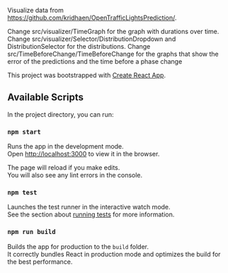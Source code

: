 Visualize data from https://github.com/kridhaen/OpenTrafficLightsPrediction/.

Change src/visualizer/TimeGraph for the graph with durations over time.
Change src/visualizer/Selector/DistributionDropdown and DistributionSelector for the distributions.
Change src/TimeBeforeChange/TimeBeforeChange for the graphs that show the error of the predictions and the time before a phase change

This project was bootstrapped with [Create React App](https://github.com/facebook/create-react-app).

## Available Scripts

In the project directory, you can run:

### `npm start`

Runs the app in the development mode.<br>
Open [http://localhost:3000](http://localhost:3000) to view it in the browser.

The page will reload if you make edits.<br>
You will also see any lint errors in the console.

### `npm test`

Launches the test runner in the interactive watch mode.<br>
See the section about [running tests](https://facebook.github.io/create-react-app/docs/running-tests) for more information.

### `npm run build`

Builds the app for production to the `build` folder.<br>
It correctly bundles React in production mode and optimizes the build for the best performance.
